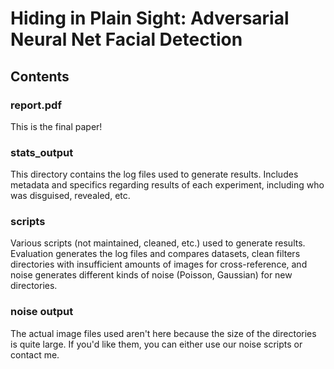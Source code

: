 # Hiding in Plain Sight: Adversarial Neural Net Facial Detection

## Contents
### report.pdf
This is the final paper!

### stats_output
This directory contains the log files used to generate results. Includes metadata and specifics regarding results of each experiment, including who was disguised, revealed, etc.

### scripts
Various scripts (not maintained, cleaned, etc.) used to generate results. Evaluation generates the log files and compares datasets, clean filters directories with insufficient amounts of images for cross-reference, and noise generates different kinds of noise (Poisson, Gaussian) for new directories.

### noise output
The actual image files used aren't here because the size of the directories is quite large. If you'd like them, you can either use our noise scripts or contact me.
